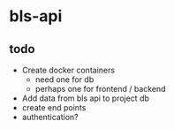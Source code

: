 # bls-api

## todo

- Create docker containers
  - need one for db
  - perhaps one for frontend / backend 
- Add data from bls api to project db
- create end points
- authentication? 
